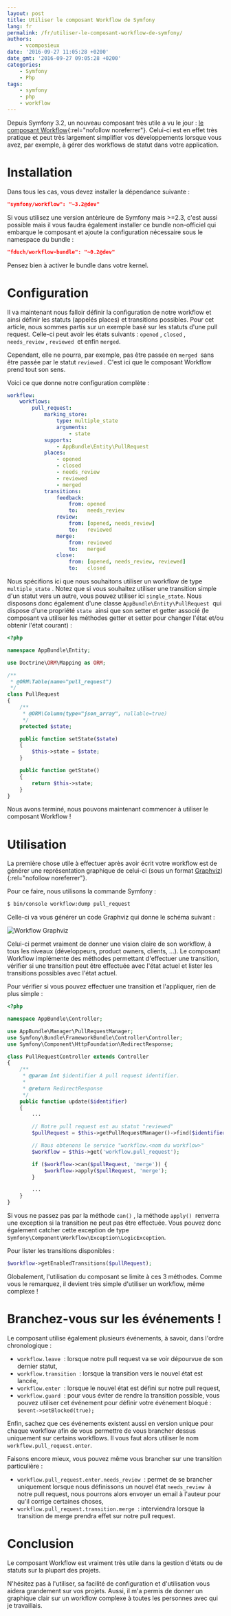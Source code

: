 ```yaml
---
layout: post
title: Utiliser le composant Workflow de Symfony
lang: fr
permalink: /fr/utiliser-le-composant-workflow-de-symfony/
authors:
    - vcomposieux
date: '2016-09-27 11:05:28 +0200'
date_gmt: '2016-09-27 09:05:28 +0200'
categories:
    - Symfony
    - Php
tags:
    - symfony
    - php
    - workflow
---
```

Depuis Symfony 3.2, un nouveau composant très utile a vu le jour : [le composant Workflow](http://symfony.com/blog/new-in-symfony-3-2-workflow-component){:rel="nofollow noreferrer"}.
Celui-ci est en effet très pratique et peut très largement simplifier vos développements lorsque vous avez, par exemple, à gérer des workflows de statut dans votre application.

# Installation

Dans tous les cas, vous devez installer la dépendance suivante :

```json
"symfony/workflow": "~3.2@dev"
```

Si vous utilisez une version antérieure de Symfony mais >=2.3, c'est aussi possible mais il vous faudra également installer ce bundle non-officiel qui embarque le composant et ajoute la configuration nécessaire sous le namespace du bundle :

```json
"fduch/workflow-bundle": "~0.2@dev"
```

Pensez bien à activer le bundle dans votre kernel.

# Configuration

Il va maintenant nous falloir définir la configuration de notre workflow et ainsi définir les statuts (appelés places) et transitions possibles.
Pour cet article, nous sommes partis sur un exemple basé sur les statuts d'une pull request. Celle-ci peut avoir les états suivants : `opened` , `closed` , `needs_review` , `reviewed`  et enfin `merged`.

Cependant, elle ne pourra, par exemple, pas être passée en `merged`  sans être passée par le statut `reviewed` . C'est ici que le composant Workflow prend tout son sens.

Voici ce que donne notre configuration complète :
```yaml
workflow:
    workflows:
        pull_request:
            marking_store:
                type: multiple_state
                arguments:
                    - state
            supports:
                - AppBundle\Entity\PullRequest
            places:
                - opened
                - closed
                - needs_review
                - reviewed
                - merged
            transitions:
                feedback:
                    from: opened
                    to:   needs_review
                review:
                    from: [opened, needs_review]
                    to:   reviewed
                merge:
                    from: reviewed
                    to:   merged
                close:
                    from: [opened, needs_review, reviewed]
                    to:   closed
```

Nous spécifions ici que nous souhaitons utiliser un workflow de type `multiple_state` . Notez que si vous souhaitez utiliser une transition simple d'un statut vers un autre, vous pouvez utiliser ici `single_state`.
Nous disposons donc également d'une classe `AppBundle\Entity\PullRequest`  qui dispose d'une propriété `state`  ainsi que son setter et getter associé (le composant va utiliser les méthodes getter et setter pour changer l'état et/ou obtenir l'état courant) :

```php
<?php

namespace AppBundle\Entity;

use Doctrine\ORM\Mapping as ORM;

/**
 * @ORM\Table(name="pull_request")
 */
class PullRequest
{
    /**
     * @ORM\Column(type="json_array", nullable=true)
     */
    protected $state;

    public function setState($state)
    {
        $this->state = $state;
    }

    public function getState()
    {
        return $this->state;
    }
}
```

Nous avons terminé, nous pouvons maintenant commencer à utiliser le composant Workflow !

# Utilisation

La première chose utile à effectuer après avoir écrit votre workflow est de générer une représentation graphique de celui-ci (sous un format [Graphviz](http://www.graphviz.org)){:rel="nofollow noreferrer"}.

Pour ce faire, nous utilisons la commande Symfony :

```bash
$ bin/console workflow:dump pull_request
```

Celle-ci va vous générer un code Graphviz qui donne le schéma suivant :

![Workflow Graphviz](/assets/2016-09-29-symfony-workflow-component/workflow.png)

Celui-ci permet vraiment de donner une vision claire de son workflow, à tous les niveaux (développeurs, product owners, clients, ...).
Le composant Workflow implémente des méthodes permettant d'effectuer une transition, vérifier si une transition peut être effectuée avec l'état actuel et lister les transitions possibles avec l'état actuel.

Pour vérifier si vous pouvez effectuer une transition et l'appliquer, rien de plus simple :

```php
<?php

namespace AppBundle\Controller;

use AppBundle\Manager\PullRequestManager;
use Symfony\Bundle\FrameworkBundle\Controller\Controller;
use Symfony\Component\HttpFoundation\RedirectResponse;

class PullRequestController extends Controller
{
    /**
     * @param int $identifier A pull request identifier.
     *
     * @return RedirectResponse
     */
    public function update($identifier)
    {
        ...

        // Notre pull request est au statut "reviewed"
        $pullRequest = $this->getPullRequestManager()->find($identifier);

        // Nous obtenons le service "workflow.<nom du workflow>"
        $workflow = $this->get('workflow.pull_request');

        if ($workflow->can($pullRequest, 'merge')) {
            $workflow->apply($pullRequest, 'merge');
        }

        ...
    }
}
```

Si vous ne passez pas par la méthode `can()` , la méthode `apply()`  renverra une exception si la transition ne peut pas être effectuée. Vous pouvez donc également catcher cette exception de type `Symfony\Component\Workflow\Exception\LogicException`.

Pour lister les transitions disponibles :

```php
$workflow->getEnabledTransitions($pullRequest);
```

Globalement, l'utilisation du composant se limite à ces 3 méthodes. Comme vous le remarquez, il devient très simple d'utiliser un workflow, même complexe !

# Branchez-vous sur les événements !

Le composant utilise également plusieurs événements, à savoir, dans l'ordre chronologique :

* `workflow.leave`  : lorsque notre pull request va se voir dépourvue de son dernier statut,
* `workflow.transition`  : lorsque la transition vers le nouvel état est lancée,
* `workflow.enter`  : lorsque le nouvel état est défini sur notre pull request,
* `workflow.guard`  : pour vous éviter de rendre la transition possible, vous pouvez utiliser cet événement pour définir votre événement bloqué : `$event->setBlocked(true);`

Enfin, sachez que ces événements existent aussi en version unique pour chaque workflow afin de vous permettre de vous brancher dessus uniquement sur certains workflows. Il vous faut alors utiliser le nom `workflow.pull_request.enter`.

Faisons encore mieux, vous pouvez même vous brancher sur une transition particulière :

* `workflow.pull_request.enter.needs_review`  : permet de se brancher uniquement lorsque nous définissons un nouvel état `needs_review`  à notre pull request, nous pourrons alors envoyer un email à l'auteur pour qu'il corrige certaines choses,
* `workflow.pull_request.transition.merge`  : interviendra lorsque la transition de merge prendra effet sur notre pull request.

# Conclusion

Le composant Workflow est vraiment très utile dans la gestion d'états ou de statuts sur la plupart des projets.

N'hésitez pas à l'utiliser, sa facilité de configuration et d'utilisation vous aidera grandement sur vos projets.
Aussi, il m'a permis de donner un graphique clair sur un workflow complexe à toutes les personnes avec qui je travaillais.
